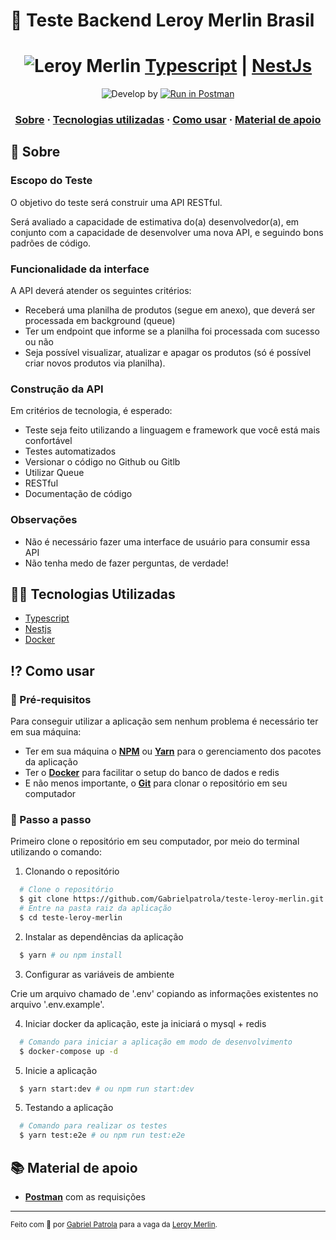 # 🤖 Teste Backend Leroy Merlin Brasil

<h1 align="center">
<img alt="Leroy Merlin" src="https://upload.wikimedia.org/wikipedia/commons/thumb/d/d4/Leroy_Merlin.svg/1200px-Leroy_Merlin.svg.png" />
 <a href="https://www.typescriptlang.org/docs/" target="_blank" rel="noopener">Typescript</a> | <a href="https://docs.nestjs.com/" target="_blank" rel="noopener">NestJs</a>
</h1>

<p align="center">
  <img alt="Develop by" src="https://img.shields.io/badge/Develop%20by-Gabriel%20Patrola-blue?style=flat&logo=Awesome-Lists">
  <a href="./assets/leroy-equests.postman_collection.json" target="_blank" rel="noopener"><img alt="Run in Postman" src="https://run.pstmn.io/button.svg"></a>
<p>

<h3 align="center">
  <a href="#-sobre">Sobre</a>
  <span> · </span>
  <a href="#-tecnologias-utilizadas">Tecnologias utilizadas</a>
  <span> · </span>
  <a href="#-como-usar">Como usar</a>
  <span> · </span>
  <a href="#-material-de-apoio">Material de apoio</a>
</h3>

## 💭 Sobre

### Escopo do Teste

O objetivo do teste será construir uma API RESTful.

Será avaliado a capacidade de estimativa do(a) desenvolvedor(a), em conjunto com a capacidade de desenvolver uma nova API, e seguindo bons padrões de código.

### Funcionalidade da interface

A API deverá atender os seguintes critérios:

- Receberá uma planilha de produtos (segue em anexo), que deverá ser processada em background (queue)
- Ter um endpoint que informe se a planilha foi processada com sucesso ou não
- Seja possível visualizar, atualizar e apagar os produtos (só é possível criar novos produtos via planilha).

### Construção da API

Em critérios de tecnologia, é esperado:

- Teste seja feito utilizando a linguagem e framework que você está mais confortável
- Testes automatizados
- Versionar o código no Github ou Gitlb
- Utilizar Queue
- RESTful
- Documentação de código

### Observações

- Não é necessário fazer uma interface de usuário para consumir essa API
- Não tenha medo de fazer perguntas, de verdade!

## 👨‍💻 Tecnologias Utilizadas

- <a href="https://www.typescriptlang.org/docs/" target="_blank" rel="noopener">Typescript</a>
- <a href="https://docs.nestjs.com/" target="_blank" rel="noopener">Nestjs</a>
- <a href="https://docs.docker.com/" target="_blank" rel="noopener">Docker</a>

## ⁉ Como usar

### 🤔 Pré-requisitos

Para conseguir utilizar a aplicação sem nenhum problema é necessário ter em sua máquina:

- Ter em sua máquina o **<a href="https://www.npmjs.com/" target="_blank" rel="noopener">NPM</a>** ou **<a href="https://yarnpkg.com/" target="_blank" rel="noopener">Yarn</a>** para o gerenciamento dos pacotes da aplicação
- Ter o **<a href="https://www.docker.com/" target="_blank" rel="noopener">Docker</a>** para facilitar o setup do banco de dados e redis
- E não menos importante, o **<a href="https://git-scm.com/" target="_blank" rel="noopener">Git</a>** para clonar o repositório em seu computador

### 📝 Passo a passo

Primeiro clone o repositório em seu computador, por meio do terminal utilizando o comando:

1. Clonando o repositório

```sh
  # Clone o repositório
  $ git clone https://github.com/Gabrielpatrola/teste-leroy-merlin.git
  # Entre na pasta raiz da aplicação
  $ cd teste-leroy-merlin
```

2. Instalar as dependências da aplicação

```sh
  $ yarn # ou npm install
```

3. Configurar as variáveis de ambiente

Crie um arquivo chamado de '.env' copiando as informações existentes no arquivo '.env.example'.

4. Iniciar docker da aplicação, este ja iniciará o mysql + redis

```sh
  # Comando para iniciar a aplicação em modo de desenvolvimento
  $ docker-compose up -d
```

5. Inicie a aplicação

```sh
  $ yarn start:dev # ou npm run start:dev
```

5. Testando a aplicação

```sh
  # Comando para realizar os testes
  $ yarn test:e2e # ou npm run test:e2e
```

## 📚 Material de apoio

- **<a href="./assets/leroy-equests.postman_collection.json" target="_blank" rel="noopener">Postman</a>** com as requisições

---

<sup> Feito com 💙 por <a href="https://github.com/gabrielpatrola" target="_blank" rel="noopener">Gabriel Patrola</a> para a vaga da <a href="https://www.leroymerlin.com.br/" target="_blank" rel="noopener">Leroy Merlin</a>.</sup>
